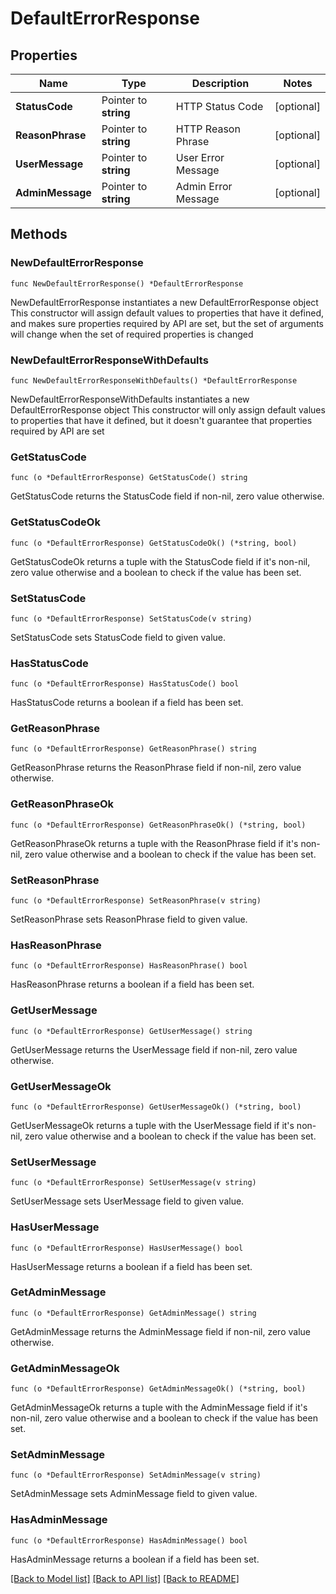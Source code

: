 # DefaultErrorResponse

## Properties

Name | Type | Description | Notes
------------ | ------------- | ------------- | -------------
**StatusCode** | Pointer to **string** | HTTP Status Code | [optional] 
**ReasonPhrase** | Pointer to **string** | HTTP Reason Phrase | [optional] 
**UserMessage** | Pointer to **string** | User Error Message | [optional] 
**AdminMessage** | Pointer to **string** | Admin Error Message | [optional] 

## Methods

### NewDefaultErrorResponse

`func NewDefaultErrorResponse() *DefaultErrorResponse`

NewDefaultErrorResponse instantiates a new DefaultErrorResponse object
This constructor will assign default values to properties that have it defined,
and makes sure properties required by API are set, but the set of arguments
will change when the set of required properties is changed

### NewDefaultErrorResponseWithDefaults

`func NewDefaultErrorResponseWithDefaults() *DefaultErrorResponse`

NewDefaultErrorResponseWithDefaults instantiates a new DefaultErrorResponse object
This constructor will only assign default values to properties that have it defined,
but it doesn't guarantee that properties required by API are set

### GetStatusCode

`func (o *DefaultErrorResponse) GetStatusCode() string`

GetStatusCode returns the StatusCode field if non-nil, zero value otherwise.

### GetStatusCodeOk

`func (o *DefaultErrorResponse) GetStatusCodeOk() (*string, bool)`

GetStatusCodeOk returns a tuple with the StatusCode field if it's non-nil, zero value otherwise
and a boolean to check if the value has been set.

### SetStatusCode

`func (o *DefaultErrorResponse) SetStatusCode(v string)`

SetStatusCode sets StatusCode field to given value.

### HasStatusCode

`func (o *DefaultErrorResponse) HasStatusCode() bool`

HasStatusCode returns a boolean if a field has been set.

### GetReasonPhrase

`func (o *DefaultErrorResponse) GetReasonPhrase() string`

GetReasonPhrase returns the ReasonPhrase field if non-nil, zero value otherwise.

### GetReasonPhraseOk

`func (o *DefaultErrorResponse) GetReasonPhraseOk() (*string, bool)`

GetReasonPhraseOk returns a tuple with the ReasonPhrase field if it's non-nil, zero value otherwise
and a boolean to check if the value has been set.

### SetReasonPhrase

`func (o *DefaultErrorResponse) SetReasonPhrase(v string)`

SetReasonPhrase sets ReasonPhrase field to given value.

### HasReasonPhrase

`func (o *DefaultErrorResponse) HasReasonPhrase() bool`

HasReasonPhrase returns a boolean if a field has been set.

### GetUserMessage

`func (o *DefaultErrorResponse) GetUserMessage() string`

GetUserMessage returns the UserMessage field if non-nil, zero value otherwise.

### GetUserMessageOk

`func (o *DefaultErrorResponse) GetUserMessageOk() (*string, bool)`

GetUserMessageOk returns a tuple with the UserMessage field if it's non-nil, zero value otherwise
and a boolean to check if the value has been set.

### SetUserMessage

`func (o *DefaultErrorResponse) SetUserMessage(v string)`

SetUserMessage sets UserMessage field to given value.

### HasUserMessage

`func (o *DefaultErrorResponse) HasUserMessage() bool`

HasUserMessage returns a boolean if a field has been set.

### GetAdminMessage

`func (o *DefaultErrorResponse) GetAdminMessage() string`

GetAdminMessage returns the AdminMessage field if non-nil, zero value otherwise.

### GetAdminMessageOk

`func (o *DefaultErrorResponse) GetAdminMessageOk() (*string, bool)`

GetAdminMessageOk returns a tuple with the AdminMessage field if it's non-nil, zero value otherwise
and a boolean to check if the value has been set.

### SetAdminMessage

`func (o *DefaultErrorResponse) SetAdminMessage(v string)`

SetAdminMessage sets AdminMessage field to given value.

### HasAdminMessage

`func (o *DefaultErrorResponse) HasAdminMessage() bool`

HasAdminMessage returns a boolean if a field has been set.


[[Back to Model list]](../README.md#documentation-for-models) [[Back to API list]](../README.md#documentation-for-api-endpoints) [[Back to README]](../README.md)


